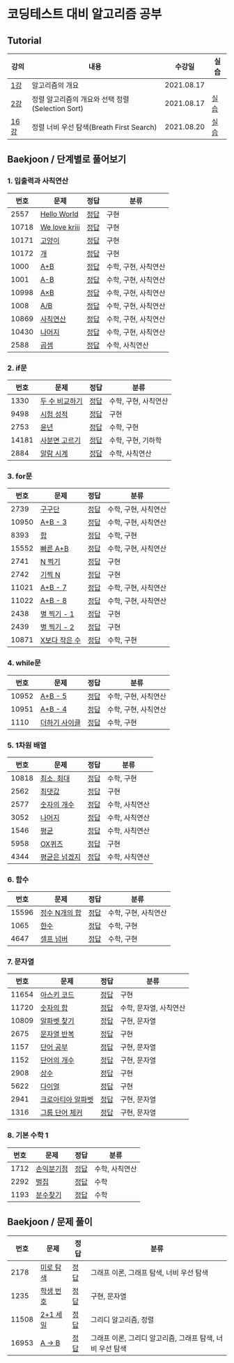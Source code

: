 # 코딩테스트 대비 알고리즘 공부

## Tutorial

 강의   |   내용   |   수강일   |  실습   |
 ----- | ------- | ------- | ------ |
 [1강](https://www.youtube.com/watch?v=qQ5iLNjpxSk&list=PLRx0vPvlEmdDHxCvAQS1_6XV4deOwfVrz&index=1) | 알고리즘의 개요 | 2021.08.17 | |
 [2강](https://www.youtube.com/watch?v=8ZiSzteFRYc&list=PLRx0vPvlEmdDHxCvAQS1_6XV4deOwfVrz&index=2) | 정렬 알고리즘의 개요와 선택 정렬(Selection Sort) | 2021.08.17 | [실습](https://github.com/jangji96/Algorithm/blob/master/Tutorial/selection_sort.py)
 [16강](https://www.youtube.com/watch?v=66ZKz-FktXo&list=PLRx0vPvlEmdDHxCvAQS1_6XV4deOwfVrz&index=16) | 정렬 너비 우선 탐색(Breath First Search) | 2021.08.20 | [실습](https://github.com/jangji96/Algorithm/blob/master/BOJ/2178.py)

## Baekjoon / 단계별로 풀어보기

### 1. 입출력과 사칙연산
 
 번호   |   문제   |   정답   | 분류
 ----- | ------- | ------- | -----
2557 | [Hello World](https://www.acmicpc.net/problem/2557) | [정답](https://github.com/jangji96/Algorithm/blob/master/BOJ/2557.py) | 구현
10718 | [We love kriii](https://www.acmicpc.net/problem/10718) | [정답](https://github.com/jangji96/Algorithm/blob/master/BOJ/10718.py) | 구현
10171 | [고양이](https://www.acmicpc.net/problem/10171) | [정답](https://github.com/jangji96/Algorithm/blob/master/BOJ/10171.py) | 구현
10172 | [개](https://www.acmicpc.net/problem/10172) | [정답](https://github.com/jangji96/Algorithm/blob/master/BOJ/10172.py) | 구현
1000 | [A+B](https://www.acmicpc.net/problem/1000) | [정답](https://github.com/jangji96/Algorithm/blob/master/BOJ/1000.py) | 수학, 구현, 사칙연산
1001 | [A-B](https://www.acmicpc.net/problem/1001) | [정답](https://github.com/jangji96/Algorithm/blob/master/BOJ/1001.py) | 수학, 구현, 사칙연산
10998 | [A×B](https://www.acmicpc.net/problem/10998) | [정답](https://github.com/jangji96/Algorithm/blob/master/BOJ/10998.py) | 수학, 구현, 사칙연산
1008 | [A/B](https://www.acmicpc.net/problem/1008) | [정답](https://github.com/jangji96/Algorithm/blob/master/BOJ/1008.py) | 수학, 구현, 사칙연산
10869 | [사칙연산](https://www.acmicpc.net/problem/10869) | [정답](https://github.com/jangji96/Algorithm/blob/master/BOJ/10869.py) | 수학, 구현, 사칙연산
10430 | [나머지](https://www.acmicpc.net/problem/10430) | [정답](https://github.com/jangji96/Algorithm/blob/master/BOJ/10430.py) | 수학, 구현, 사칙연산
2588 | [곱셈](https://www.acmicpc.net/problem/2588) | [정답](https://github.com/jangji96/Algorithm/blob/master/BOJ/2588.py) | 수학, 사칙연산

### 2. if문

 번호   |   문제   |   정답   | 분류
 ----- | ------- | ------- | -----
1330 | [두 수 비교하기](https://www.acmicpc.net/problem/1330) | [정답](https://github.com/jangji96/Algorithm/blob/master/BOJ/1330.py) | 수학, 구현, 사칙연산
9498 | [시험 성적](https://www.acmicpc.net/problem/9498) | [정답](https://github.com/jangji96/Algorithm/blob/master/BOJ/9498.py) | 구현
2753 | [윤년](https://www.acmicpc.net/problem/2753) | [정답](https://github.com/jangji96/Algorithm/blob/master/BOJ/2753.py) | 수학, 구현
14181 | [사분면 고르기](https://www.acmicpc.net/problem/14181) | [정답](https://github.com/jangji96/Algorithm/blob/master/BOJ/14181.py) | 수학, 구현, 기하학
2884 | [알람 시계](https://www.acmicpc.net/problem/2884) | [정답](https://github.com/jangji96/Algorithm/blob/master/BOJ/2884.py) | 수학, 사칙연산

### 3. for문

 번호   |   문제   |   정답   | 분류
 ----- | ------- | ------- | -----
2739 | [구구단](https://www.acmicpc.net/problem/2739) | [정답](https://github.com/jangji96/Algorithm/blob/master/BOJ/2739.py) | 수학, 구현, 사칙연산
10950 | [A+B - 3](https://www.acmicpc.net/problem/10950) | [정답](https://github.com/jangji96/Algorithm/blob/master/BOJ/10950.py) | 수학, 구현, 사칙연산
8393 | [합](https://www.acmicpc.net/problem/8393) | [정답](https://github.com/jangji96/Algorithm/blob/master/BOJ/8393.py) | 수학, 구현
15552 | [빠른 A+B](https://www.acmicpc.net/problem/15552) | [정답](https://github.com/jangji96/Algorithm/blob/master/BOJ/15552.py) | 수학, 구현, 사칙연산
2741 | [N 찍기](https://www.acmicpc.net/problem/2741) | [정답](https://github.com/jangji96/Algorithm/blob/master/BOJ/2741.py) | 구현
2742 | [기찍 N](https://www.acmicpc.net/problem/2742) | [정답](https://github.com/jangji96/Algorithm/blob/master/BOJ/2742.py) | 구현
11021 | [A+B - 7](https://www.acmicpc.net/problem/11021) | [정답](https://github.com/jangji96/Algorithm/blob/master/BOJ/11021.py) | 수학, 구현, 사칙연산
11022 | [A+B - 8](https://www.acmicpc.net/problem/11022) | [정답](https://github.com/jangji96/Algorithm/blob/master/BOJ/11022.py) | 수학, 구현, 사칙연산
2438 | [별 찍기 - 1](https://www.acmicpc.net/problem/2438) | [정답](https://github.com/jangji96/Algorithm/blob/master/BOJ/2438.py) | 구현
2439 | [별 찍기 - 2](https://www.acmicpc.net/problem/2439) | [정답](https://github.com/jangji96/Algorithm/blob/master/BOJ/2439.py) | 구현
10871 | [X보다 작은 수](https://www.acmicpc.net/problem/10871) | [정답](https://github.com/jangji96/Algorithm/blob/master/BOJ/10871.py) | 수학, 구현

### 4. while문

 번호   |   문제   |   정답   | 분류
 ----- | ------- | ------- | -----
10952 | [A+B - 5](https://www.acmicpc.net/problem/10952) | [정답](https://github.com/jangji96/Algorithm/blob/master/BOJ/10952.py) | 수학, 구현, 사칙연산
10951 | [A+B - 4](https://www.acmicpc.net/problem/10951) | [정답](https://github.com/jangji96/Algorithm/blob/master/BOJ/10951.py) | 수학, 구현, 사칙연산
1110 | [더하기 사이클](https://www.acmicpc.net/problem/1110) | [정답](https://github.com/jangji96/Algorithm/blob/master/BOJ/1110.py) | 수학, 구현

### 5. 1차원 배열

 번호   |   문제   |   정답   | 분류
 ----- | ------- | ------- | -----
10818 | [최소, 최대](https://www.acmicpc.net/problem/10818) | [정답](https://github.com/jangji96/Algorithm/blob/master/BOJ/10818.py) | 수학, 구현
2562 | [최댓값](https://www.acmicpc.net/problem/2562) | [정답](https://github.com/jangji96/Algorithm/blob/master/BOJ/2562.py) | 구현
2577 | [숫자의 개수](https://www.acmicpc.net/problem/2577) | [정답](https://github.com/jangji96/Algorithm/blob/master/BOJ/2577.py) | 수학, 사칙연산
3052 | [나머지](https://www.acmicpc.net/problem/3052) | [정답](https://github.com/jangji96/Algorithm/blob/master/BOJ/3052.py) | 수학, 사칙연산
1546 | [평균](https://www.acmicpc.net/problem/1546) | [정답](https://github.com/jangji96/Algorithm/blob/master/BOJ/1546.py) | 수학, 사칙연산
5958 | [OX퀴즈](https://www.acmicpc.net/problem/5958) | [정답](https://github.com/jangji96/Algorithm/blob/master/BOJ/5958.py) | 구현
4344 | [평균은 넘겠지](https://www.acmicpc.net/problem/4344) | [정답](https://github.com/jangji96/Algorithm/blob/master/BOJ/4344.py) | 수학, 사칙연산

### 6. 함수

 번호   |   문제   |   정답   | 분류
 ----- | ------- | ------- | -----
15596 | [정수 N개의 합](https://www.acmicpc.net/problem/15596) | [정답](https://github.com/jangji96/Algorithm/blob/master/BOJ/15596.py) | 수학, 구현, 사칙연산
1065 | [한수](https://www.acmicpc.net/problem/1065) | [정답](https://github.com/jangji96/Algorithm/blob/master/BOJ/1065.py) | 수학, 구현
4647 | [셀프 넘버](https://www.acmicpc.net/problem/4647) | [정답](https://github.com/jangji96/Algorithm/blob/master/BOJ/4647.py) | 수학, 구현

### 7. 문자열

 번호   |   문제   |   정답   | 분류
 ----- | ------- | ------- | -----
11654 | [아스키 코드](https://www.acmicpc.net/problem/11654) | [정답](https://github.com/jangji96/Algorithm/blob/master/BOJ/11654.py) | 구현
11720 | [숫자의 합](https://www.acmicpc.net/problem/11720) | [정답](https://github.com/jangji96/Algorithm/blob/master/BOJ/11720.py) | 수학, 문자열, 사칙연산
10809 | [알파벳 찾기](https://www.acmicpc.net/problem/10809) | [정답](https://github.com/jangji96/Algorithm/blob/master/BOJ/1171080920.py) | 구현, 문자열
2675 | [문자열 반복](https://www.acmicpc.net/problem/2675) | [정답](https://github.com/jangji96/Algorithm/blob/master/BOJ/2675.py) | 구현
1157 | [단어 공부](https://www.acmicpc.net/problem/1157) | [정답](https://github.com/jangji96/Algorithm/blob/master/BOJ/1157.py) | 구현, 문자열
1152 | [단어의 개수](https://www.acmicpc.net/problem/1152) | [정답](https://github.com/jangji96/Algorithm/blob/master/BOJ/1152.py) | 구현, 문자열
2908 | [상수](https://www.acmicpc.net/problem/2908) | [정답](https://github.com/jangji96/Algorithm/blob/master/BOJ/2908.py) | 구현
5622 | [다이얼](https://www.acmicpc.net/problem/5622) | [정답](https://github.com/jangji96/Algorithm/blob/master/BOJ/5622.py) | 구현
2941 | [크로아티아 알파벳](https://www.acmicpc.net/problem/2941) | [정답](https://github.com/jangji96/Algorithm/blob/master/BOJ/2941.py) | 구현, 문자열
1316 | [그룹 단어 체커](https://www.acmicpc.net/problem/1316) | [정답](https://github.com/jangji96/Algorithm/blob/master/BOJ/1316.py) | 구현, 문자열

### 8. 기본 수학 1

 번호   |   문제   |   정답   | 분류
 ----- | ------- | ------- | -----
1712 | [손익분기점](https://www.acmicpc.net/problem/1712) | [정답](https://github.com/jangji96/Algorithm/blob/master/BOJ/1712.py) | 수학, 사칙연산
2292 | [벌집](https://www.acmicpc.net/problem/2292) | [정답](https://github.com/jangji96/Algorithm/blob/master/BOJ/2292.py) | 수학
1193 | [분수찾기](https://www.acmicpc.net/problem/1193) | [정답](https://github.com/jangji96/Algorithm/blob/master/BOJ/1193.py) | 수학

## Baekjoon / 문제 풀이

 번호   |   문제   |   정답   | 분류
 ----- | ------- | ------- | -----
2178 | [미로 탐색](https://www.acmicpc.net/problem/2178) | [정답](https://github.com/jangji96/Algorithm/blob/master/BOJ/2178.py) | 그래프 이론, 그래프 탐색, 너비 우선 탐색
1235 | [학생 번호](https://www.acmicpc.net/problem/1235) | [정답](https://github.com/jangji96/Algorithm/blob/master/BOJ/1235.py) | 구현, 문자열
11508 | [2+1 세일](https://www.acmicpc.net/problem/11508) | [정답](https://github.com/jangji96/Algorithm/blob/master/BOJ/11508.py) | 그리디 알고리즘, 정렬
16953 | [A → B](https://www.acmicpc.net/problem/16953) | [정답](https://github.com/jangji96/Algorithm/blob/master/BOJ/16953.py) | 그래프 이론, 그리디 알고리즘, 그래프 탐색, 너비 우선 탐색